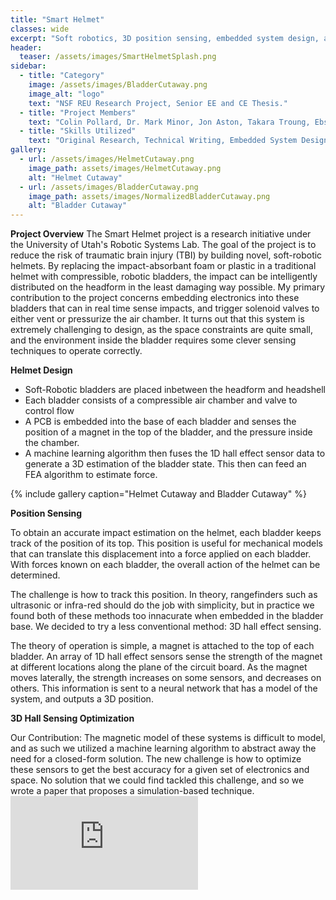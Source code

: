 ```yaml
---
title: "Smart Helmet"
classes: wide
excerpt: "Soft robotics, 3D position sensing, embedded system design, and more!"
header:
  teaser: /assets/images/SmartHelmetSplash.png
sidebar:
  - title: "Category"
    image: /assets/images/BladderCutaway.png
    image_alt: "logo"
    text: "NSF REU Research Project, Senior EE and CE Thesis."
  - title: "Project Members"
    text: "Colin Pollard, Dr. Mark Minor, Jon Aston, Takara Troung, Ebsa Eshete."
  - title: "Skills Utilized"
    text: "Original Research, Technical Writing, Embedded System Design, Mechanical Design, 3D Printing, PCB Design."
gallery:
  - url: /assets/images/HelmetCutaway.png
    image_path: assets/images/HelmetCutaway.png
    alt: "Helmet Cutaway"
  - url: /assets/images/BladderCutaway.png
    image_path: assets/images/NormalizedBladderCutaway.png
    alt: "Bladder Cutaway"
---
```


**Project Overview**
The Smart Helmet project is a research initiative under the University of Utah's Robotic Systems Lab. The goal of the project is to reduce the risk of traumatic brain injury (TBI) by building novel, soft-robotic helmets. By replacing the impact-absorbant foam or plastic in a traditional helmet with compressible, robotic bladders, the impact can be intelligently distributed on the headform in the least damaging way possible. My primary contribution to the project concerns embedding electronics into these bladders that can in real time sense impacts, and trigger solenoid valves to either vent or pressurize the air chamber. It turns out that this system is extremely challenging to design, as the space constraints are quite small, and the environment inside the bladder requires some clever sensing techniques to operate correctly.

**Helmet Design**
<ul>
  <li>Soft-Robotic bladders are placed inbetween the headform and headshell</li>
  <li>Each bladder consists of a compressible air chamber and valve to control flow</li>
  <li>A PCB is embedded into the base of each bladder and senses the position of a magnet in the top of the bladder, and the pressure inside the chamber.</li>
  <li>A machine learning algorithm then fuses the 1D hall effect sensor data to generate a 3D estimation of the bladder state. This then can feed an FEA algorithm to estimate force.</li>
</ul>
{% include gallery caption="Helmet Cutaway and Bladder Cutaway" %}

**Position Sensing**

To obtain an accurate impact estimation on the helmet, each bladder keeps track of the position of its top. This position is useful for mechanical models that can translate this displacement into a force applied on each bladder. With forces known on each bladder, the overall action of the helmet can be determined.

The challenge is how to track this position. In theory, rangefinders such as ultrasonic or infra-red should do the job with simplicity, but in practice we found both of these methods too innacurate when embedded in the bladder base. We decided to try a less conventional method: 3D hall effect sensing.

The theory of operation is simple, a magnet is attached to the top of each bladder. An array of 1D hall effect sensors sense the strength of the magnet at different locations along the plane of the circuit board. As the magnet moves laterally, the strength increases on some sensors, and decreases on others. This information is sent to a neural network that has a model of the system, and outputs a 3D position.

**3D Hall Sensing Optimization**

Our Contribution: The magnetic model of these systems is difficult to model, and as such we utilized a machine learning algorithm to abstract away the need for a closed-form solution. The new challenge is how to optimize these sensors to get the best accuracy for a given set of electronics and space. No solution that we could find tackled this challenge, and so we wrote a paper that proposes a simulation-based technique.
<embed src="https://github.com/ColinPollard/colinpollard.github.io/blob/master/assets/documents/MagneticSensorDesign.pdf" type="application/pdf" />
